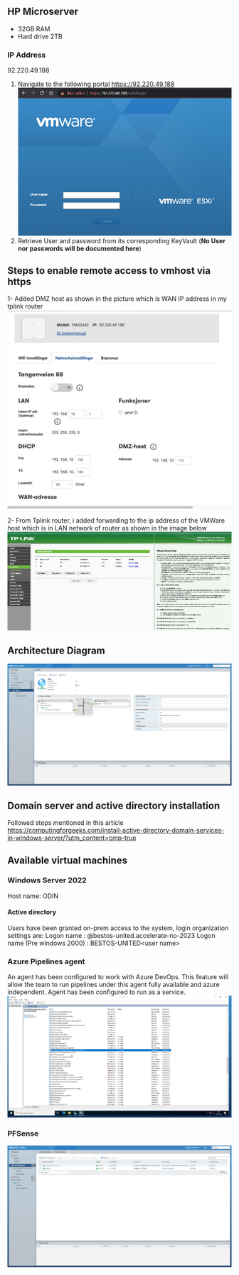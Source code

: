## HP Microserver

* 32GB RAM
* Hard drive 2TB



### IP Address

92.220.49.188


1. Navigate to the following portal https://92.220.49.188
![image.png](/.attachments/image-b08df911-0280-4437-a4bc-5abbe62352a4.png)
2. Retrieve User and password from its corresponding KeyVault (**No User nor passwords will be documented here**)

## Steps to enable remote access to vmhost via https

1- Added DMZ host as shown in the picture which is WAN IP address in my tplink router
![altibox-config.jpg](/.attachments/altibox-config-155441c0-f065-4b2e-9c5c-e9561bd5ef69.jpg)

2- From Tplink router, i added forwarding to the ip address of the VMWare host which is in LAN network of router as shown in the image below
![router config.jpg](/.attachments/router%20config-430295c8-d233-409e-b31b-41554d3b7185.jpg)

## Architecture Diagram

![image.png](/.attachments/image-75282c87-d864-41f8-890d-28c7f18c0e23.png)

## Domain server and active directory installation

Followed steps mentioned in this article
https://computingforgeeks.com/install-active-directory-domain-services-in-windows-server/?utm_content=cmp-true

## Available virtual machines

### Windows Server 2022
Host name: ODIN
#### Active directory
Users have been granted on-prem access to the system, login organization settings are:
Logon name  : <user name>@bestos-united.accelerate-no-2023
Logon name (Pre windows 2000) : BESTOS-UNITED\<user name>


### Azure Pipelines agent
An agent has been configured to work with Azure DevOps. This feature will allow the team to run pipelines under this agent fully available and azure independent.
Agent has been configured to run as a service.
![image.png](/.attachments/image-6e26cd30-0fbd-4696-b19d-fa60de8ca2ff.png)


### PFSense


![image.png](/.attachments/image-b0d77f7e-4b45-4644-8e68-67d4370a0868.png)

